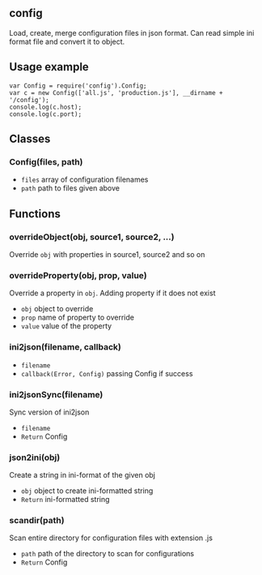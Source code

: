 ## config
Load, create, merge configuration files in json format. Can read simple ini format file and convert it to object.

## Usage example
	var Config = require('config').Config;
	var c = new Config(['all.js', 'production.js'], __dirname + '/config');
	console.log(c.host);
	console.log(c.port);
	

## Classes
### Config(files, path)
* `files` array of configuration filenames
* `path` path to files given above
 

## Functions
### overrideObject(obj, source1, source2, ...)
Override `obj` with properties in source1, source2 and so on

### overrideProperty(obj, prop, value)
Override a property in `obj`. Adding property if it does not exist
* `obj` object to override
* `prop` name of property to override
* `value` value of the property

### ini2json(filename, callback)
* `filename`
* `callback(Error, Config)` passing Config if success 

### ini2jsonSync(filename)
Sync version of ini2json
* `filename`
* `Return` Config

### json2ini(obj)
Create a string in ini-format of the given obj
* `obj` object to create ini-formatted string
* `Return` ini-formatted string

### scandir(path)
Scan entire directory for configuration files with extension .js
* `path` path of the directory to scan for configurations
* `Return` Config
